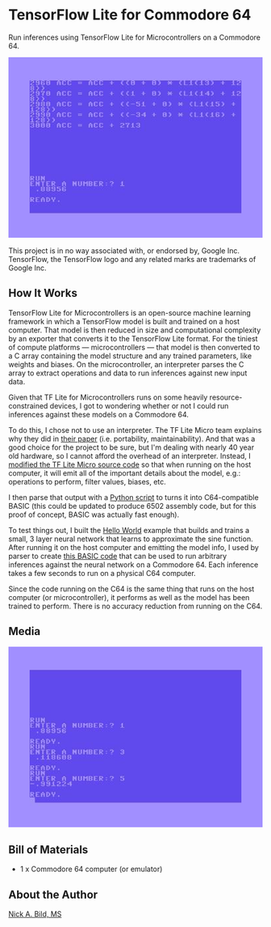 # TensorFlow Lite for Commodore 64

Run inferences using TensorFlow Lite for Microcontrollers on a Commodore 64.

![](https://raw.githubusercontent.com/nickbild/tflite_c64/main/media/screen1_lg.jpg)

This project is in no way associated with, or endorsed by, Google Inc.  TensorFlow, the TensorFlow logo and any related marks are trademarks of Google Inc.

## How It Works

TensorFlow Lite for Microcontrollers is an open-source machine learning framework in which a TensorFlow model is built and trained on a host computer.  That model is then reduced in size and computational complexity by an exporter that converts it to the TensorFlow Lite format.  For the tiniest of compute platforms — microcontrollers — that model is then converted to a C array containing the model structure and any trained parameters, like weights and biases.  On the microcontroller, an interpreter parses the C array to extract operations and data to run inferences against new input data.

Given that TF Lite for Microcontrollers runs on some heavily resource-constrained devices, I got to wondering whether or not I could run inferences against these models on a Commodore 64.

To do this, I chose not to use an interpreter.  The TF Lite Micro team explains why they did in [their paper](https://arxiv.org/pdf/2010.08678.pdf) (i.e. portability, maintainability).  And that was a good choice for the project to be sure, but I'm dealing with nearly 40 year old hardware, so I cannot afford the overhead of an interpreter.  Instead, I [modified the TF Lite Micro source code](https://github.com/nickbild/tflite_c64/tree/main/tflite-micro) so that when running on the host computer, it will emit all of the important details about the model, e.g.: operations to perform, filter values, biases, etc.

I then parse that output with a [Python script](https://github.com/nickbild/tflite_c64/blob/main/parse_output_c64.py) to turns it into C64-compatible BASIC (this could be updated to produce 6502 assembly code, but for this proof of concept, BASIC was actually fast enough).

To test things out, I built the [Hello World](https://github.com/tensorflow/tflite-micro/tree/main/tensorflow/lite/micro/examples/hello_world) example that builds and trains a small, 3 layer neural network that learns to approximate the sine function.  After running it on the host computer and emitting the model info, I used by parser to create [this BASIC code](https://github.com/nickbild/tflite_c64/blob/main/neural_net.bas) that can be used to run arbitrary inferences against the neural network on a Commodore 64.  Each inference takes a few seconds to run on a physical C64 computer.

Since the code running on the C64 is the same thing that runs on the host computer (or microcontroller), it performs as well as the model has been trained to perform.  There is no accuracy reduction from running on the C64.

## Media

![](https://raw.githubusercontent.com/nickbild/tflite_c64/main/media/screen2_lg.jpg)

## Bill of Materials

- 1 x Commodore 64 computer (or emulator)

## About the Author

[Nick A. Bild, MS](https://nickbild79.firebaseapp.com/#!/)
